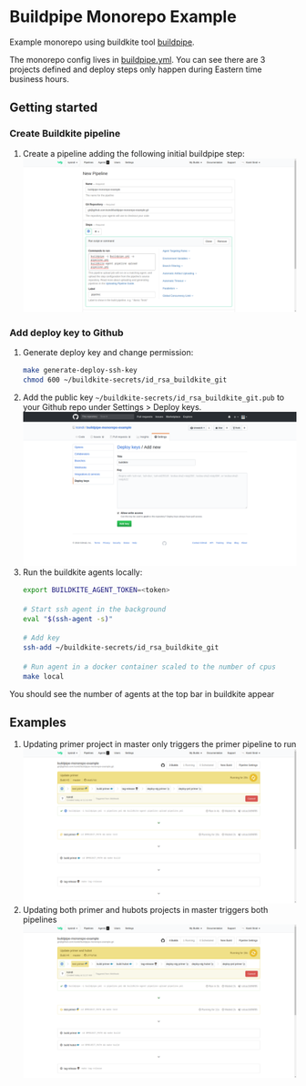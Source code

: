 # Buildpipe Monorepo Example

Example monorepo using buildkite tool [buildpipe](https://github.com/ksindi/buildpipe/).

The monorepo config lives in [buildpipe.yml](https://github.com/ksindi/buildpipe-monorepo-example/blob/master/buildpipe.yml).
You can see there are 3 projects defined and deploy steps only happen during Eastern time business hours.

## Getting started

### Create Buildkite pipeline
1. Create a pipeline adding the following initial buildpipe step:
![Create pipeline](images/0-create-pipeline.png)

### Add deploy key to Github
1. Generate deploy key and change permission:
    ```bash
    make generate-deploy-ssh-key
    chmod 600 ~/buildkite-secrets/id_rsa_buildkite_git
    ```
1. Add the public key `~/buildkite-secrets/id_rsa_buildkite_git.pub` to your Github repo under Settings > Deploy keys.
![Add deploy key](images/1-add-deploy-key.png)
1. Run the buildkite agents locally:
    ```bash
    export BUILDKITE_AGENT_TOKEN=<token>

    # Start ssh agent in the background
    eval "$(ssh-agent -s)"

    # Add key
    ssh-add ~/buildkite-secrets/id_rsa_buildkite_git

    # Run agent in a docker container scaled to the number of cpus
    make local
    ```
You should see the number of agents at the top bar in buildkite appear

## Examples
1. Updating primer project in master only triggers the primer pipeline to run
![Add deploy key](images/2-update-primer.png)
2. Updating both primer and hubots projects in master triggers both pipelines
![Add deploy key](images/3-update-primer-and-hubot.png)
